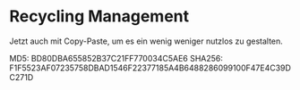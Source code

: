 # Recycling Management

Jetzt auch mit Copy-Paste, um es ein wenig weniger nutzlos zu gestalten.

MD5: BD80DBA655852B37C21FF770034C5AE6
SHA256: F1F5523AF07235758DBAD1546F22377185A4B6488286099100F47E4C39DC271D
